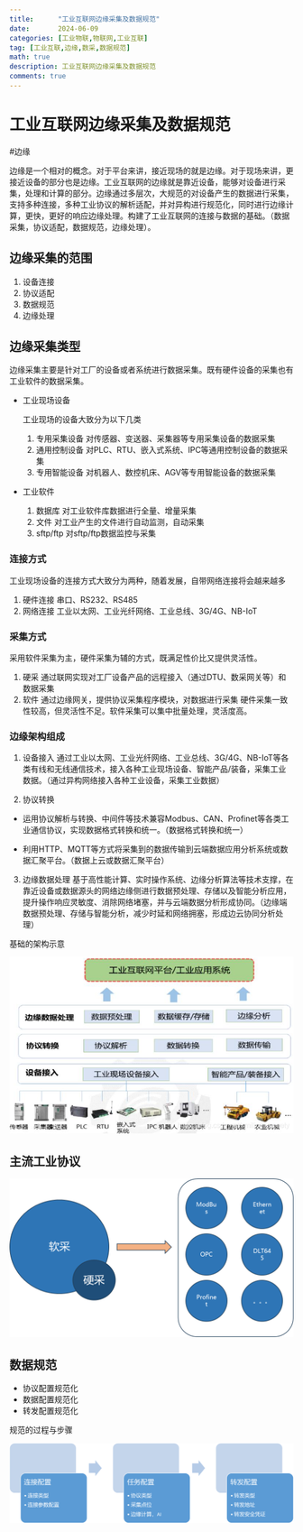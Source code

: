 ```yaml
---
title:      "工业互联网边缘采集及数据规范"
date:       2024-06-09
categories: [工业物联,物联网,工业互联]
tag: [工业互联,边缘,数采,数据规范]
math: true
description: 工业互联网边缘采集及数据规范
comments: true
---
```


# 工业互联网边缘采集及数据规范
#边缘

边缘是一个相对的概念。对于平台来讲，接近现场的就是边缘。对于现场来讲，更接近设备的部分也是边缘。工业互联网的边缘就是靠近设备，能够对设备进行采集，处理和计算的部分。边缘通过多层次，大规范的对设备产生的数据进行采集，支持多种连接，多种工业协议的解析适配，并对异构进行规范化，同时进行边缘计算，更快，更好的响应边缘处理。构建了工业互联网的连接与数据的基础。（数据采集，协议适配，数据规范，边缘处理）。
## 边缘采集的范围
 1. 设备连接
 2. 协议适配
 3. 数据规范
 4. 边缘处理
## 边缘采集类型
 
边缘采集主要是针对工厂的设备或者系统进行数据采集。既有硬件设备的采集也有工业软件的数据采集。
 - 工业现场设备
   
   工业现场的设备大致分为以下几类
   
    1. 专用采集设备 对传感器、变送器、采集器等专用采集设备的数据采集
    2. 通用控制设备 对PLC、RTU、嵌入式系统、IPC等通用控制设备的数据采集
    3. 专用智能设备 对机器人、数控机床、AGV等专用智能设备的数据采集
 - 工业软件
   
   1. 数据库  对工业软件库数据进行全量、增量采集
   2. 文件    对工业产生的文件进行自动监测，自动采集
   3. sftp/ftp   对sftp/ftp数据监控与采集

### 连接方式
  工业现场设备的连接方式大致分为两种，随着发展，自带网络连接将会越来越多
   1. 硬件连接 串口、RS232、RS485
   2. 网络连接 工业以太网、工业光纤网络、工业总线、3G/4G、NB-IoT
### 采集方式
  采用软件采集为主，硬件采集为辅的方式，既满足性价比又提供灵活性。
   1. 硬采 通过联网实现对工厂设备产品的远程接入（通过DTU、数采网关等）和数据采集
   2. 软件 通过边缘网关，提供协议采集程序模块，对数据进行采集
  硬件采集一致性较高，但灵活性不足。软件采集可以集中批量处理，灵活度高。
### 边缘架构组成
  1. 设备接入
   通过工业以太网、工业光纤网络、工业总线、3G/4G、NB-IoT等各类有线和无线通信技术，接入各种工业现场设备、智能产品/装备，采集工业数据。（通过异构网络接入各种工业设备，采集工业数据）

  2. 协议转换
   - 运用协议解析与转换、中间件等技术兼容Modbus、CAN、Profinet等各类工业通信协议，实现数据格式转换和统一。（数据格式转换和统一）

   - 利用HTTP、MQTT等方式将采集到的数据传输到云端数据应用分析系统或数据汇聚平台。（数据上云或数据汇聚平台）

  3. 边缘数据处理
   基于高性能计算、实时操作系统、边缘分析算法等技术支撑，在靠近设备或数据源头的网络边缘侧进行数据预处理、存储以及智能分析应用，提升操作响应灵敏度、消除网络堵塞，并与云端数据分析形成协同。（边缘端数据预处理、存储与智能分析，减少时延和网络拥塞，形成边云协同分析处理）
 
   基础的架构示意

  ![edge arch](/assets/img/iiot/edge/arch.png)
## 主流工业协议

![edge protocol](/assets/img/iiot/edge/protocol.png)

## 数据规范

 - 协议配置规范化
 - 数据配置规范化
 - 转发配置规范化
  

 规范的过程与步骤

  ![edge protocol](/assets/img/iiot/edge/module.png)
